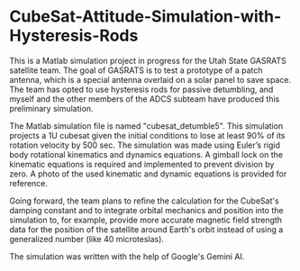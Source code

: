 # CubeSat-Attitude-Simulation-with-Hysteresis-Rods
This is a Matlab simulation project in progress for the Utah State GASRATS satellite team. The goal of GASRATS is to test a prototype of a patch antenna, which is a special antenna overlaid on a solar panel to save space. The team has opted to use hysteresis rods for passive detumbling, and myself and the other members of the ADCS subteam have produced this preliminary simulation. 

The Matlab simulation file is named "cubesat_detumble5". This simulation projects a 1U cubesat given the initial conditions to lose at least 90% of its rotation velocity by 500 sec. The simulation was made using Euler’s rigid body rotational kinematics and dynamics equations. A gimball lock on the kinematic equations is required and implemented to prevent division by zero. A photo of the used kinematic and dynamic equations is provided for reference.

Going forward, the team plans to refine the calculation for the CubeSat's damping constant and to integrate orbital mechanics and position into the simulation to, for example, provide more accurate magnetic field strength data for the position of the satellite around Earth's orbit instead of using a generalized number (like 40 microteslas).

The simulation was written with the help of Google's Gemini AI.
